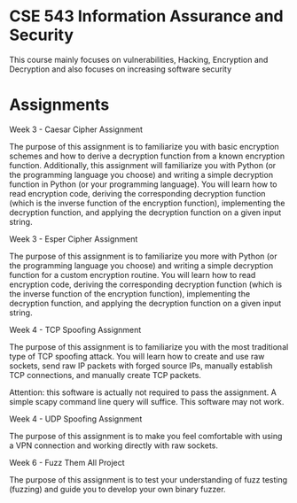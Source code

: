 # CSE 543 Information Assurance and Security
 This course mainly focuses on vulnerabilities, Hacking, Encryption and Decryption and also focuses on increasing software security

# Assignments

Week 3 - Caesar Cipher Assignment

The purpose of this assignment is to familiarize you with basic encryption schemes and how to derive a decryption function from a known encryption function. Additionally, this assignment will familiarize you with Python (or the programming language you choose) and writing a simple decryption function in Python (or your programming language). You will learn how to read encryption code, deriving the corresponding decryption function (which is the inverse function of the encryption function), implementing the decryption function, and applying the decryption function on a given input string.

Week 3 - Esper Cipher Assignment

The purpose of this assignment is to familiarize you more with Python (or the programming language you choose) and writing a simple decryption function for a custom encryption routine. You will learn how to read encryption code, deriving the corresponding decryption function (which is the inverse function of the encryption function), implementing the decryption function, and applying the decryption function on a given input string.

Week 4 - TCP Spoofing Assignment

The purpose of this assignment is to familiarize you with the most traditional type of TCP spoofing attack. You will learn how to create and use raw sockets, send raw IP packets with forged source IPs, manually establish TCP connections, and manually create TCP packets.

Attention: this software is actually not required to pass the assignment. A simple scapy command line query will suffice. This software may not work.

Week 4 - UDP Spoofing Assignment

The purpose of this assignment is to make you feel comfortable with using a VPN connection and working directly with raw sockets.

Week 6 - Fuzz Them All Project

The purpose of this assignment is to test your understanding of fuzz testing (fuzzing) and guide you to develop your own binary fuzzer.
